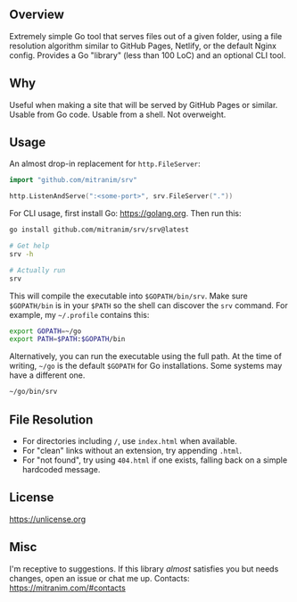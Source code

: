## Overview

Extremely simple Go tool that serves files out of a given folder, using a file resolution algorithm similar to GitHub Pages, Netlify, or the default Nginx config. Provides a Go "library" (less than 100 LoC) and an optional CLI tool.

## Why

Useful when making a site that will be served by GitHub Pages or similar. Usable from Go code. Usable from a shell. Not overweight.

## Usage

An almost drop-in replacement for `http.FileServer`:

```go
import "github.com/mitranim/srv"

http.ListenAndServe(":<some-port>", srv.FileServer("."))
```

For CLI usage, first install Go: https://golang.org. Then run this:

```sh
go install github.com/mitranim/srv/srv@latest

# Get help
srv -h

# Actually run
srv
```

This will compile the executable into `$GOPATH/bin/srv`. Make sure `$GOPATH/bin` is in your `$PATH` so the shell can discover the `srv` command. For example, my `~/.profile` contains this:

```sh
export GOPATH=~/go
export PATH=$PATH:$GOPATH/bin
```

Alternatively, you can run the executable using the full path. At the time of writing, `~/go` is the default `$GOPATH` for Go installations. Some systems may have a different one.

```sh
~/go/bin/srv
```

## File Resolution

* For directories including `/`, use `index.html` when available.
* For "clean" links without an extension, try appending `.html`.
* For "not found", try using `404.html` if one exists, falling back on a simple hardcoded message.

## License

https://unlicense.org

## Misc

I'm receptive to suggestions. If this library _almost_ satisfies you but needs changes, open an issue or chat me up. Contacts: https://mitranim.com/#contacts
